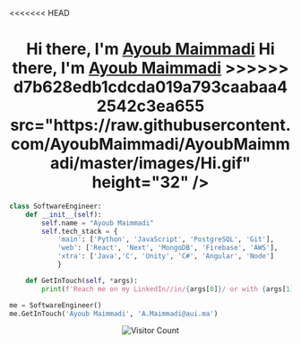 <<<<<<< HEAD
<h1 align="center">Hi there, I'm <a href="https://ayoubmaimmadi.vercel.app/" target="_blank">Ayoub Maimmadi</a> <img
=======
<h1 align="center">Hi there, I'm <a target="_blank" href="https://ayoubmaimmadi.vercel.app/" target = "_blank">Ayoub Maimmadi</a> <img
>>>>>>> d7b628edb1cdcda019a793caabaa42542c3ea655
src="https://raw.githubusercontent.com/AyoubMaimmadi/AyoubMaimmadi/master/images/Hi.gif" height="32" /></h1>
    
```python
class SoftwareEngineer:
    def __init__(self):
        self.name = "Ayoub Maimmadi"
        self.tech_stack = {
            'main': ['Python', 'JavaScript', 'PostgreSQL', 'Git'],
            'web': ['React', 'Next', 'MongoDB', 'Firebase', 'AWS'],
            'xtra': ['Java','C', 'Unity', 'C#', 'Angular', 'Node']
            }

    def GetInTouch(self, *args):
        print(f'Reach me on my LinkedIn//in/{args[0]}/ or with {args[1]}.')

me = SoftwareEngineer()
me.GetInTouch('Ayoub Maimmadi', 'A.Maimmadi@aui.ma')

```
<!-- <img  src="https://github-readme-stats.vercel.app/api?username=AyoubMaimmadi&show_icons=true&hide_border=true&theme=dark" width="45%" align="right" >
<img  src="https://github-readme-streak-stats.herokuapp.com/?user=AyoubMaimmadi&theme=dark" width="45%" > -->

<p align="center">
  <img src="https://profile-counter.glitch.me/AyoubMaimmadi/count.svg" alt="Visitor Count" align="center" />
</p>

